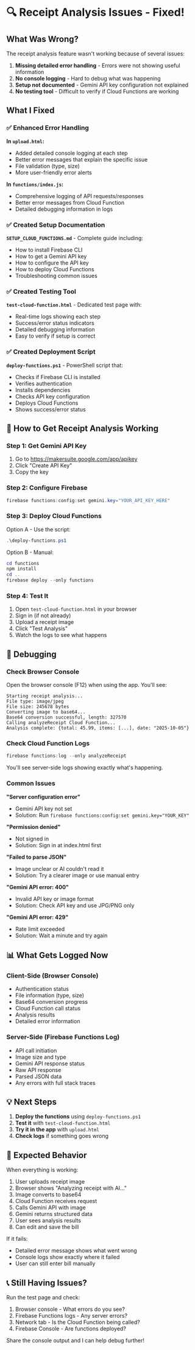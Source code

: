 # 🔍 Receipt Analysis Issues - Fixed!

## What Was Wrong?

The receipt analysis feature wasn't working because of several issues:

1. **Missing detailed error handling** - Errors were not showing useful information
2. **No console logging** - Hard to debug what was happening
3. **Setup not documented** - Gemini API key configuration not explained
4. **No testing tool** - Difficult to verify if Cloud Functions are working

## What I Fixed

### ✅ Enhanced Error Handling

**In `upload.html`:**
- Added detailed console logging at each step
- Better error messages that explain the specific issue
- File validation (type, size)
- More user-friendly error alerts

**In `functions/index.js`:**
- Comprehensive logging of API requests/responses
- Better error messages from Cloud Function
- Detailed debugging information in logs

### ✅ Created Setup Documentation

**`SETUP_CLOUD_FUNCTIONS.md`** - Complete guide including:
- How to install Firebase CLI
- How to get a Gemini API key
- How to configure the API key
- How to deploy Cloud Functions
- Troubleshooting common issues

### ✅ Created Testing Tool

**`test-cloud-function.html`** - Dedicated test page with:
- Real-time logs showing each step
- Success/error status indicators
- Detailed debugging information
- Easy to verify if setup is correct

### ✅ Created Deployment Script

**`deploy-functions.ps1`** - PowerShell script that:
- Checks if Firebase CLI is installed
- Verifies authentication
- Installs dependencies
- Checks API key configuration
- Deploys Cloud Functions
- Shows success/error status

## 🚀 How to Get Receipt Analysis Working

### Step 1: Get Gemini API Key
1. Go to https://makersuite.google.com/app/apikey
2. Click "Create API Key"
3. Copy the key

### Step 2: Configure Firebase
```powershell
firebase functions:config:set gemini.key="YOUR_API_KEY_HERE"
```

### Step 3: Deploy Cloud Functions
Option A - Use the script:
```powershell
.\deploy-functions.ps1
```

Option B - Manual:
```powershell
cd functions
npm install
cd ..
firebase deploy --only functions
```

### Step 4: Test It
1. Open `test-cloud-function.html` in your browser
2. Sign in (if not already)
3. Upload a receipt image
4. Click "Test Analysis"
5. Watch the logs to see what happens

## 🐛 Debugging

### Check Browser Console
Open the browser console (F12) when using the app. You'll see:
```
Starting receipt analysis...
File type: image/jpeg
File size: 245678 bytes
Converting image to base64...
Base64 conversion successful, length: 327570
Calling analyzeReceipt Cloud Function...
Analysis complete: {total: 45.99, items: [...], date: "2025-10-05"}
```

### Check Cloud Function Logs
```powershell
firebase functions:log --only analyzeReceipt
```

You'll see server-side logs showing exactly what's happening.

### Common Issues

**"Server configuration error"**
- Gemini API key not set
- Solution: Run `firebase functions:config:set gemini.key="YOUR_KEY"`

**"Permission denied"**
- Not signed in
- Solution: Sign in at index.html first

**"Failed to parse JSON"**
- Image unclear or AI couldn't read it
- Solution: Try a clearer image or use manual entry

**"Gemini API error: 400"**
- Invalid API key or image format
- Solution: Check API key and use JPG/PNG only

**"Gemini API error: 429"**
- Rate limit exceeded
- Solution: Wait a minute and try again

## 📊 What Gets Logged Now

### Client-Side (Browser Console)
- Authentication status
- File information (type, size)
- Base64 conversion progress
- Cloud Function call status
- Analysis results
- Detailed error information

### Server-Side (Firebase Functions Log)
- API call initiation
- Image size and type
- Gemini API response status
- Raw API response
- Parsed JSON data
- Any errors with full stack traces

## 💡 Next Steps

1. **Deploy the functions** using `deploy-functions.ps1`
2. **Test it** with `test-cloud-function.html`
3. **Try it in the app** with `upload.html`
4. **Check logs** if something goes wrong

## 🎯 Expected Behavior

When everything is working:
1. User uploads receipt image
2. Browser shows "Analyzing receipt with AI..."
3. Image converts to base64
4. Cloud Function receives request
5. Calls Gemini API with image
6. Gemini returns structured data
7. User sees analysis results
8. Can edit and save the bill

If it fails:
- Detailed error message shows what went wrong
- Console logs show exactly where it failed
- User can still enter bill manually

## 📞 Still Having Issues?

Run the test page and check:
1. Browser console - What errors do you see?
2. Firebase Functions logs - Any server errors?
3. Network tab - Is the Cloud Function being called?
4. Firebase Console - Are functions deployed?

Share the console output and I can help debug further!
